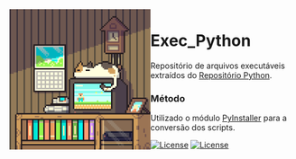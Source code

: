 <img align="left" alt="GIF" src="https://github.com/AdrianOliv/Assets/blob/main/Gifs/pixel-art-gif-Pixelart.gif"  width="250"/>

# Exec_Python
Repositório de arquivos executáveis extraídos do <a href="https://github.com/AdrianOliv/Python">Repositório Python</a>.

### Método
Utilizado o módulo <a href="https://github.com/pyinstaller/pyinstaller">PyInstaller</a> para a conversão dos scripts.


[![License](https://img.shields.io/npm/l/react?color=orange&style=for-the-badge)](https://github.com/AdrianOliv/Exec_Python/blob/main/LICENSE)
[![License](https://img.shields.io/badge/Python-7adb24?style=for-the-badge&logo=python&logoColor=white)](https://github.com/AdrianOliv/Python)
